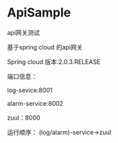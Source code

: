 # ApiSample
api网关测试

基于spring cloud 的api网关

Spring cloud 版本:2.0.3.RELEASE

端口信息：

log-sevice:8001

alarm-service:8002

zuul：8000

运行顺序：
(log/alarm)-service->zuul

